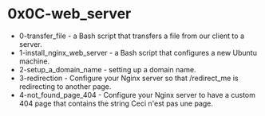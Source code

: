 # 0x0C-web_server

- 0-transfer_file - a Bash script that transfers a file from our client to a server.
- 1-install_nginx_web_server - a Bash script that configures a new Ubuntu machine.
- 2-setup_a_domain_name - setting up a domain name.
- 3-redirection - Configure your Nginx server so that /redirect_me is redirecting to another page.
- 4-not_found_page_404 - Configure your Nginx server to have a custom 404 page that contains the string Ceci n'est pas une page.
